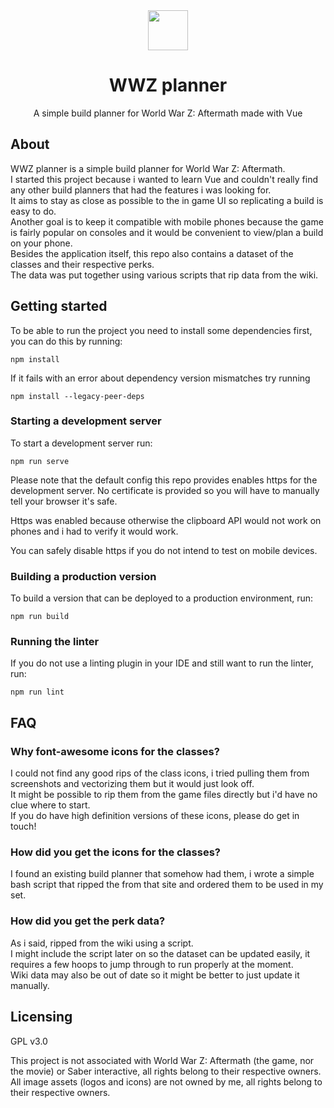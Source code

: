 <div align="center"><img src="/public/favicon.ico" width=64/></div>
<h1 align="center">WWZ planner</h1>
<p align="center">A simple build planner for World War Z: Aftermath made with Vue</p>

## About

WWZ planner is a simple build planner for World War Z: Aftermath.</br>
I started this project because i wanted to learn Vue and couldn't really find any other build planners that had the features i was looking for. </br>
It aims to stay as close as possible to the in game UI so replicating a build is easy to do.</br>
Another goal is to keep it compatible with mobile phones because the game is fairly popular on consoles and it would be convenient to view/plan a build on your phone.</br>
Besides the application itself, this repo also contains a dataset of the classes and their respective perks. </br>
The data was put together using various scripts that rip data from the wiki.


## Getting started
To be able to run the project you need to install some dependencies first, you can do this by running:
```
npm install
```
If it fails with an error about dependency version mismatches try running
```
npm install --legacy-peer-deps
```
### Starting a development server
To start a development server run:
```
npm run serve
```
Please note that the default config this repo provides enables https for the development server.
No certificate is provided so you will have to manually tell your browser it's safe.

Https was enabled because otherwise the clipboard API would not work on phones and i had to verify it would work.

You can safely disable https if you do not intend to test on mobile devices.

### Building a production version
To build a version that can be deployed to a production environment, run:
```
npm run build
```

### Running the linter
If you do not use a linting plugin in your IDE and still want to run the linter, run:
```
npm run lint
```

## FAQ
### Why font-awesome icons for the classes?
I could not find any good rips of the class icons, i tried pulling them from screenshots and vectorizing them but it would just look off. </br>
It might be possible to rip them from the game files directly but i'd have no clue where to start. </br>
If you do have high definition versions of these icons, please do get in touch! </br>

### How did you get the icons for the classes?
I found an existing build planner that somehow had them, i wrote a simple bash script that ripped the from that site and ordered them to be used in my set. 

### How did you get the perk data?
As i said, ripped from the wiki using a script. </br>
I might include the script later on so the dataset can be updated easily, it requires a few hoops to jump through to run properly at the moment. </br>
Wiki data may also be out of date so it might be better to just update it manually.

## Licensing
GPL v3.0

This project is not associated with World War Z: Aftermath (the game, nor the movie) or Saber interactive, all rights belong to their respective owners. </br>
All image assets (logos and icons) are not owned by me, all rights belong to their respective owners.
